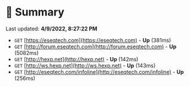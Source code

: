 # 📖 Summary
Last updated: **4/9/2022, 8:27:22 PM**

- `GET` [https://eseqtech.com](https://eseqtech.com) - **Up** (381ms)
- `GET` [http://forum.eseqtech.com](http://forum.eseqtech.com) - **Up** (5082ms)
- `GET` [http://hexp.net](http://hexp.net) - **Up** (142ms)
- `GET` [http://ws.hexp.net](http://ws.hexp.net) - **Up** (143ms)
- `GET` [http://eseqtech.com/infoline](http://eseqtech.com/infoline) - **Up** (256ms)

